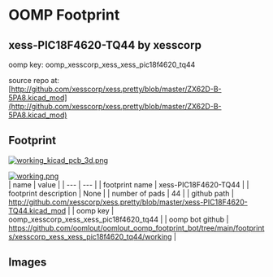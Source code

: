 # OOMP Footprint  
## xess-PIC18F4620-TQ44  by xesscorp  
  
oomp key: oomp_xesscorp_xess_xess_pic18f4620_tq44  
  
source repo at: [http://github.com/xesscorp/xess.pretty/blob/master/ZX62D-B-5PA8.kicad_mod](http://github.com/xesscorp/xess.pretty/blob/master/ZX62D-B-5PA8.kicad_mod)  
## Footprint  
  
[![working_kicad_pcb_3d.png](working_kicad_pcb_3d_600.png)](working_kicad_pcb_3d.png)  
  
[![working.png](working_600.png)](working.png)  
| name | value | 
| --- | --- | 
| footprint name | xess-PIC18F4620-TQ44 | 
| footprint description | None | 
| number of pads | 44 | 
| github path | http://github.com/xesscorp/xess.pretty/blob/master/xess-PIC18F4620-TQ44.kicad_mod | 
| oomp key | oomp_xesscorp_xess_xess_pic18f4620_tq44 | 
| oomp bot github | https://github.com/oomlout/oomlout_oomp_footprint_bot/tree/main/footprints/xesscorp_xess_xess_pic18f4620_tq44/working | 
## Images  

